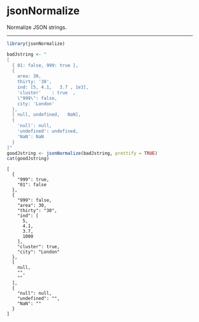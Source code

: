 jsonNormalize
================

Normalize JSON strings.

------------------------------------------------------------------------

``` r
library(jsonNormalize)

badJstring <- "
[
  { 01: false, 999: true },
  {
    area: 30,
    thirty: '30',
    ind: [5, 4.1,   3.7 , 1e3],
    'cluster'    : true  ,
    \"999\": false,
    city: 'London'
  },
  [ null, undefined,   NaN],
  {
    'null': null,
    'undefined': undefined,
    'NaN': NaN
  }
]"
goodJstring <- jsonNormalize(badJstring, prettify = TRUE)
cat(goodJstring)
```

    [
      {
        "999": true,
        "01": false
      },
      {
        "999": false,
        "area": 30,
        "thirty": "30",
        "ind": [
          5,
          4.1,
          3.7,
          1000
        ],
        "cluster": true,
        "city": "London"
      },
      [
        null,
        "",
        ""
      ],
      {
        "null": null,
        "undefined": "",
        "NaN": ""
      }
    ]

